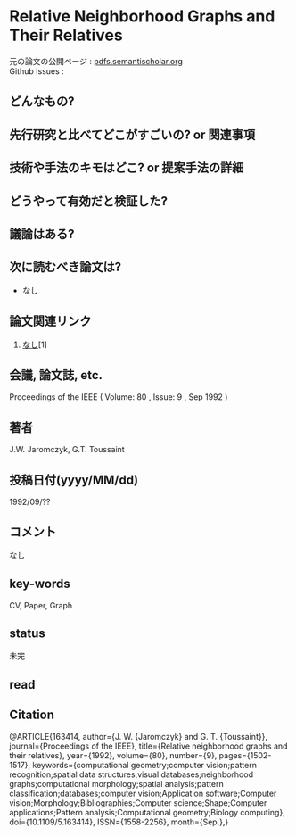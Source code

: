 # Relative Neighborhood Graphs and Their Relatives

元の論文の公開ページ : [pdfs.semantischolar.org](https://pdfs.semanticscholar.org/778e/013907b0edc3e2e6bb40446af3837307f72b.pdf)  
Github Issues : []()  

## どんなもの?

## 先行研究と比べてどこがすごいの? or 関連事項

## 技術や手法のキモはどこ? or 提案手法の詳細

## どうやって有効だと検証した?

## 議論はある?

## 次に読むべき論文は?
- なし

## 論文関連リンク
1. [なし]()[1]

## 会議, 論文誌, etc.
Proceedings of the IEEE ( Volume: 80 , Issue: 9 , Sep 1992 )

## 著者
J.W. Jaromczyk, G.T. Toussaint

## 投稿日付(yyyy/MM/dd)
1992/09/??

## コメント
なし

## key-words
CV, Paper, Graph

## status
未完

## read

## Citation
@ARTICLE{163414,
author={J. W. {Jaromczyk} and G. T. {Toussaint}},
journal={Proceedings of the IEEE},
title={Relative neighborhood graphs and their relatives},
year={1992},
volume={80},
number={9},
pages={1502-1517},
keywords={computational geometry;computer vision;pattern recognition;spatial data structures;visual databases;neighborhood graphs;computational morphology;spatial analysis;pattern classification;databases;computer vision;Application software;Computer vision;Morphology;Bibliographies;Computer science;Shape;Computer applications;Pattern analysis;Computational geometry;Biology computing},
doi={10.1109/5.163414},
ISSN={1558-2256},
month={Sep.},}